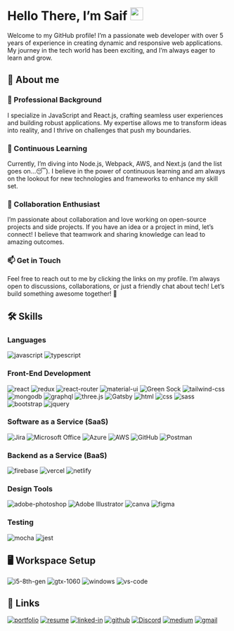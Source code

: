 # Hello There, I’m Saif <img src="https://media.giphy.com/media/hvRJCLFzcasrR4ia7z/giphy.gif" width="29px" height="29px">

Welcome to my GitHub profile! I’m a passionate web developer with over 5 years of experience in creating dynamic and responsive web applications. My journey in the tech world has been exciting, and I’m always eager to learn and grow.

## 👤 About me

### 💼 Professional Background
I specialize in JavaScript and React.js, crafting seamless user experiences and building robust applications. My expertise allows me to transform ideas into reality, and I thrive on challenges that push my boundaries.

### 🌱 Continuous Learning
Currently, I’m diving into Node.js, Webpack, AWS, and Next.js (and the list goes on...😴). I believe in the power of continuous learning and am always on the lookout for new technologies and frameworks to enhance my skill set.

### 💞 Collaboration Enthusiast
I’m passionate about collaboration and love working on open-source projects and side projects. If you have an idea or a project in mind, let’s connect! I believe that teamwork and sharing knowledge can lead to amazing outcomes.

### 📫 Get in Touch
Feel free to reach out to me by clicking the links on my profile. I’m always open to discussions, collaborations, or just a friendly chat about tech! Let’s build something awesome together! 🚀

## 🛠️ Skills

### Languages

![javascript](https://img.shields.io/badge/JavaScript-323330?style=for-the-badge&logo=javascript&logoColor=F7DF1E)
![typescript](https://img.shields.io/badge/TypeScript-3178C6?style=for-the-badge&logo=typescript&logoColor=white)

### Front-End Development

![react](https://img.shields.io/badge/React-20232A?style=for-the-badge&logo=react&logoColor=61DAFB)
![redux](https://img.shields.io/badge/Redux-593D88?style=for-the-badge&logo=redux&logoColor=white)
![react-router](https://img.shields.io/badge/React_Router-CA4245?style=for-the-badge&logo=react-router&logoColor=white)
![material-ui](https://img.shields.io/badge/Material_UI-0081CB?style=for-the-badge&logo=mui&logoColor=white)
![Green Sock](https://img.shields.io/badge/green%20sock-88CE02?style=for-the-badge&logo=greensock&logoColor=white)
![tailwind-css](https://img.shields.io/badge/tailwind_css-06B6D4?style=for-the-badge&logo=tailwind-css&logoColor=white)
![mongodb](https://img.shields.io/badge/MongoDB-008000?style=for-the-badge&logo=mongodb&logoColor=white)
![graphql](https://img.shields.io/badge/GraphQL-E434AA?style=for-the-badge&logo=graphql&logoColor=white)
![three.js](https://img.shields.io/badge/Three.js-000000?style=for-the-badge&logo=three.js&logoColor=white)
![Gatsby](https://img.shields.io/badge/Gatsby-%23663399.svg?style=for-the-badge&logo=gatsby&logoColor=white)
![html](https://img.shields.io/badge/HTML5-E34F26?style=for-the-badge&logo=html5&logoColor=white)
![css](https://img.shields.io/badge/CSS3-1572B6?style=for-the-badge&logo=css3&logoColor=white)
![sass](https://img.shields.io/badge/SASS-CC6699?style=for-the-badge&logo=sass&logoColor=white)
![bootstrap](https://img.shields.io/badge/Bootstrap-563D7C?style=for-the-badge&logo=bootstrap&logoColor=white)
![jquery](https://img.shields.io/badge/jQuery-0769AD?style=for-the-badge&logo=jquery&logoColor=white)

### Software as a Service (SaaS)

![Jira](https://img.shields.io/badge/jira-%230A0FFF.svg?style=for-the-badge&logo=jira&logoColor=white)
![Microsoft Office](https://img.shields.io/badge/Microsoft_Office-D83B01?style=for-the-badge&logo=microsoft-office&logoColor=white)
![Azure](https://img.shields.io/badge/azure-%230072C6.svg?style=for-the-badge&logo=microsoftazure&logoColor=white)
![AWS](https://img.shields.io/badge/AWS-%23FF9900.svg?style=for-the-badge&logo=amazon-aws&logoColor=white)
![GitHub](https://img.shields.io/badge/github-%23121011.svg?style=for-the-badge&logo=github&logoColor=white)
![Postman](https://img.shields.io/badge/Postman-FF6C37?style=for-the-badge&logo=postman&logoColor=white)
 
### Backend as a Service (BaaS)

![firebase](https://img.shields.io/badge/Firebase-ffaa00?style=for-the-badge&logo=Firebase&logoColor=white)
![vercel](https://img.shields.io/badge/Vercel-000000?style=for-the-badge&logo=Vercel&logoColor=white)
![netlify](https://img.shields.io/badge/Netlify-00C7B7?style=for-the-badge&logo=netlify&logoColor=white)

### Design Tools

![adobe-photoshop](https://img.shields.io/badge/adobe_photoshop-470137?style=for-the-badge&logo=adobe-photoshop&logoColor=white)
![Adobe Illustrator](https://img.shields.io/badge/adobe%20illustrator-%23FF9A00.svg?style=for-the-badge&logo=adobe%20illustrator&logoColor=white)
![canva](https://img.shields.io/badge/canva-00C4CC?style=for-the-badge&logo=canva&logoColor=white)
![figma](https://img.shields.io/badge/figma-000000?style=for-the-badge&logo=figma&logoColor=white)

### Testing

![mocha](https://img.shields.io/badge/Mocha-8D6748?style=for-the-badge&logo=mocha&logoColor=white)
![jest](https://img.shields.io/badge/Jest-C21325?style=for-the-badge&logo=jest&logoColor=white)

## 🖥️ Workspace Setup

![i5-8th-gen](https://img.shields.io/badge/Intel-Core_i7_13th-0071C5?style=for-the-badge&logo=intel&logoColor=white)
![gtx-1060](https://img.shields.io/badge/NVIDIA-RTX_4060-76B900?style=for-the-badge&logo=nvidia&logoColor=white)
![windows](https://img.shields.io/badge/Windows_11-0078D6?style=for-the-badge&logo=windows&logoColor=white)
![vs-code](https://img.shields.io/badge/VS_Code-007ACC?style=for-the-badge&logo=Visual-Studio-Code&logoColor=white)

## 🔗 Links

[![portfolio](https://img.shields.io/badge/Portfolio-5340ff?style=for-the-badge&logo=Google-chrome&logoColor=white)](http://saifshariq-portfolio.netlify.app/)
[![resume](https://img.shields.io/badge/Resume-4285F4?style=for-the-badge&logo=read-the-docs&logoColor=white)](https://drive.google.com/drive/folders/1ccV_GEDkoLWWQ2pzBo21YHlM-R7Eh9eL&export=download)
[![linked-in](https://img.shields.io/badge/Linked_In-0077B5?style=for-the-badge&logo=LinkedIn&logoColor=white)](https://www.linkedin.com/in/saif-shariq-68ab63a0/)
[![github](https://img.shields.io/badge/GitHub-000000?style=for-the-badge&logo=GitHub&logoColor=white)](https://github.com/SaifShariq)
[![Discord](https://img.shields.io/badge/Discord-%235865F2.svg?style=for-the-badge&logo=discord&logoColor=white)](https://discord.com/users/mysticninja.)
[![medium](https://img.shields.io/badge/medium-000000?style=for-the-badge&logo=medium&logoColor=white)](https://medium.com/@saifshariq)
[![gmail](https://img.shields.io/badge/Gmail-D14836?style=for-the-badge&logo=Gmail&logoColor=white)](mailto:saifshariq@gmail.com)
